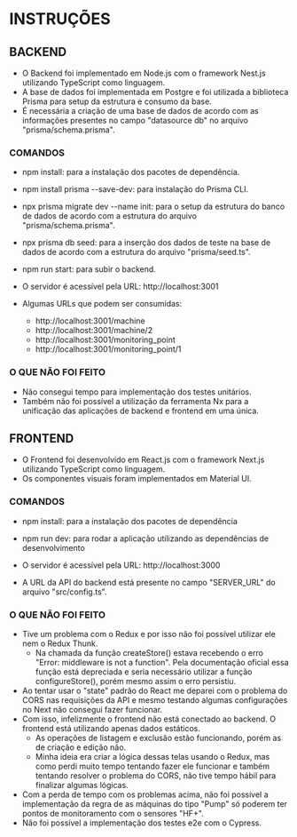 # INSTRUÇÕES

## BACKEND

- O Backend foi implementado em Node.js com o framework Nest.js utilizando TypeScript como linguagem.
- A base de dados foi implementada em Postgre e foi utilizada a biblioteca Prisma para setup da estrutura e consumo da base.
- É necessária a criação de uma base de dados de acordo com as informações presentes no campo "datasource db" no arquivo "prisma/schema.prisma".

### COMANDOS

- npm install: para a instalação dos pacotes de dependência.
- npm install prisma --save-dev: para instalação do Prisma CLI.
- npx prisma migrate dev --name init: para o setup da estrutura do banco de dados de acordo com a estrutura do arquivo "prisma/schema.prisma".
- npx prisma db seed: para a inserção dos dados de teste na base de dados de acordo com a estrutura do arquivo "prisma/seed.ts".
- npm run start: para subir o backend.


- O servidor é acessível pela URL: http://localhost:3001
- Algumas URLs que podem ser consumidas:
  - http://localhost:3001/machine
  - http://localhost:3001/machine/2
  - http://localhost:3001/monitoring_point
  - http://localhost:3001/monitoring_point/1

### O QUE NÃO FOI FEITO
- Não consegui tempo para implementação dos testes unitários.
- Também não foi possível a utilização da ferramenta Nx para a unificação das aplicações de backend e frontend em uma única.


## FRONTEND

- O Frontend foi desenvolvido em React.js com o framework Next.js utilizando TypeScript como linguagem.
- Os componentes visuais foram implementados em Material UI.

### COMANDOS
- npm install: para a instalação dos pacotes de dependência
- npm run dev: para rodar a aplicação utilizando as dependências de desenvolvimento

- O servidor é acessível pela URL: http://localhost:3000
- A URL da API do backend está presente no campo "SERVER_URL" do arquivo "src/config.ts".

### O QUE NÃO FOI FEITO
- Tive um problema com o Redux e por isso não foi possível utilizar ele nem o Redux Thunk.
  - Na chamada da função createStore() estava recebendo o erro "Error: middleware is not a function". Pela documentação oficial essa função está depreciada e seria necessário utilizar a função configureStore(), porém mesmo assim o erro persistiu.
- Ao tentar usar o "state" padrão do React me deparei com o problema do CORS nas requisições da API e mesmo testando algumas configurações no Next não consegui fazer funcionar.
- Com isso, infelizmente o frontend não está conectado ao backend. O frontend está utilizando apenas dados estáticos.
  - As operações de listagem e exclusão estão funcionando, porém as de criação e edição não.
  - Minha ideia era criar a lógica dessas telas usando o Redux, mas como perdi muito tempo tentando fazer ele funcionar e também tentando resolver o problema do CORS, não tive tempo hábil para finalizar algumas lógicas.
- Com a perda de tempo com os problemas acima, não foi possível a implementação da regra de as máquinas do tipo "Pump" só poderem ter pontos de monitoramento com o sensores "HF+".
- Não foi possível a implementação dos testes e2e com o Cypress.
